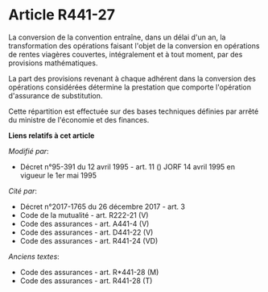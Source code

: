 # Article R441-27

La conversion de la convention entraîne, dans un délai d'un an, la transformation des opérations faisant l'objet de la
conversion en opérations de rentes viagères couvertes, intégralement et à tout moment, par des provisions mathématiques.

La part des provisions revenant à chaque adhérent dans la conversion des opérations considérées détermine la prestation que
comporte l'opération d'assurance de substitution.

Cette répartition est effectuée sur des bases techniques définies par arrêté du ministre de l'économie et des finances.

**Liens relatifs à cet article**

_Modifié par_:

  - Décret n°95-391 du 12 avril 1995 - art. 11 () JORF 14 avril 1995 en vigueur le 1er mai 1995

_Cité par_:

  - Décret n°2017-1765 du 26 décembre 2017 - art. 3
  - Code de la mutualité - art. R222-21 (V)
  - Code des assurances - art. A441-4 (V)
  - Code des assurances - art. D441-22 (V)
  - Code des assurances - art. R441-24 (VD)

_Anciens textes_:

  - Code des assurances - art. R*441-28 (M)
  - Code des assurances - art. R441-28 (T)
